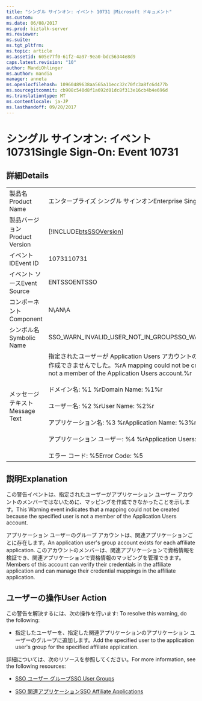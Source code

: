 ```yaml
---
title: "シングル サインオン: イベント 10731 |Microsoft ドキュメント"
ms.custom: 
ms.date: 06/08/2017
ms.prod: biztalk-server
ms.reviewer: 
ms.suite: 
ms.tgt_pltfrm: 
ms.topic: article
ms.assetid: 605e77f0-61f2-4a97-9ea0-bdc56344e8d9
caps.latest.revision: "10"
author: MandiOhlinger
ms.author: mandia
manager: anneta
ms.openlocfilehash: 10960489638aa565a11ecc32c70fc3a8fc6d477b
ms.sourcegitcommit: cb908c540d8f1a692d01dc8f313e16cb4b4e696d
ms.translationtype: MT
ms.contentlocale: ja-JP
ms.lasthandoff: 09/20/2017
---
```

# <a name="single-sign-on-event-10731"></a><span data-ttu-id="01db1-102">シングル サインオン: イベント 10731</span><span class="sxs-lookup"><span data-stu-id="01db1-102">Single Sign-On: Event 10731</span></span>
## <a name="details"></a><span data-ttu-id="01db1-103">詳細</span><span class="sxs-lookup"><span data-stu-id="01db1-103">Details</span></span>  
  
|||  
|-|-|  
|<span data-ttu-id="01db1-104">製品名</span><span class="sxs-lookup"><span data-stu-id="01db1-104">Product Name</span></span>|<span data-ttu-id="01db1-105">エンタープライズ シングル サインオン</span><span class="sxs-lookup"><span data-stu-id="01db1-105">Enterprise Single Sign-On</span></span>|  
|<span data-ttu-id="01db1-106">製品バージョン</span><span class="sxs-lookup"><span data-stu-id="01db1-106">Product Version</span></span>|[!INCLUDE[btsSSOVersion](../includes/btsssoversion-md.md)]|  
|<span data-ttu-id="01db1-107">イベント ID</span><span class="sxs-lookup"><span data-stu-id="01db1-107">Event ID</span></span>|<span data-ttu-id="01db1-108">10731</span><span class="sxs-lookup"><span data-stu-id="01db1-108">10731</span></span>|  
|<span data-ttu-id="01db1-109">イベント ソース</span><span class="sxs-lookup"><span data-stu-id="01db1-109">Event Source</span></span>|<span data-ttu-id="01db1-110">ENTSSO</span><span class="sxs-lookup"><span data-stu-id="01db1-110">ENTSSO</span></span>|  
|<span data-ttu-id="01db1-111">コンポーネント</span><span class="sxs-lookup"><span data-stu-id="01db1-111">Component</span></span>|<span data-ttu-id="01db1-112">N\A</span><span class="sxs-lookup"><span data-stu-id="01db1-112">N\A</span></span>|  
|<span data-ttu-id="01db1-113">シンボル名</span><span class="sxs-lookup"><span data-stu-id="01db1-113">Symbolic Name</span></span>|<span data-ttu-id="01db1-114">SSO_WARN_INVALID_USER_NOT_IN_GROUP</span><span class="sxs-lookup"><span data-stu-id="01db1-114">SSO_WARN_INVALID_USER_NOT_IN_GROUP</span></span>|  
|<span data-ttu-id="01db1-115">メッセージ テキスト</span><span class="sxs-lookup"><span data-stu-id="01db1-115">Message Text</span></span>|<span data-ttu-id="01db1-116">指定されたユーザーが Application Users アカウントのメンバーではないため、マッピングを作成できませんでした。%r</span><span class="sxs-lookup"><span data-stu-id="01db1-116">A mapping could not be created because the specified user is not a member of the Application Users account.%r</span></span><br /><br /> <span data-ttu-id="01db1-117">ドメイン名: %1 %r</span><span class="sxs-lookup"><span data-stu-id="01db1-117">Domain Name: %1%r</span></span><br /><br /> <span data-ttu-id="01db1-118">ユーザー名: %2 %r</span><span class="sxs-lookup"><span data-stu-id="01db1-118">User Name: %2%r</span></span><br /><br /> <span data-ttu-id="01db1-119">アプリケーション名: %3 %r</span><span class="sxs-lookup"><span data-stu-id="01db1-119">Application Name: %3%r</span></span><br /><br /> <span data-ttu-id="01db1-120">アプリケーション ユーザー: %4 %r</span><span class="sxs-lookup"><span data-stu-id="01db1-120">Application Users: %4%r</span></span><br /><br /> <span data-ttu-id="01db1-121">エラー コード: %5</span><span class="sxs-lookup"><span data-stu-id="01db1-121">Error Code: %5</span></span>|  
  
## <a name="explanation"></a><span data-ttu-id="01db1-122">説明</span><span class="sxs-lookup"><span data-stu-id="01db1-122">Explanation</span></span>  
 <span data-ttu-id="01db1-123">この警告イベントは、指定されたユーザーがアプリケーション ユーザー アカウントのメンバーではないために、マッピングを作成できなかったことを示します。</span><span class="sxs-lookup"><span data-stu-id="01db1-123">This Warning event indicates that a mapping could not be created because the specified user is not a member of the Application Users account.</span></span>  
  
 <span data-ttu-id="01db1-124">アプリケーション ユーザーのグループ アカウントは、関連アプリケーションごとに存在します。</span><span class="sxs-lookup"><span data-stu-id="01db1-124">An application user's group account exists for each affiliate application.</span></span> <span data-ttu-id="01db1-125">このアカウントのメンバーは、関連アプリケーションで資格情報を検証でき、関連アプリケーションで資格情報のマッピングを管理できます。</span><span class="sxs-lookup"><span data-stu-id="01db1-125">Members of this account can verify their credentials in the affiliate application and can manage their credential mappings in the affiliate application.</span></span>  
  
## <a name="user-action"></a><span data-ttu-id="01db1-126">ユーザーの操作</span><span class="sxs-lookup"><span data-stu-id="01db1-126">User Action</span></span>  
 <span data-ttu-id="01db1-127">この警告を解決するには、次の操作を行います: </span><span class="sxs-lookup"><span data-stu-id="01db1-127">To resolve this warning, do the following:</span></span>  
  
-   <span data-ttu-id="01db1-128">指定したユーザーを、指定した関連アプリケーションのアプリケーション ユーザーのグループに追加します。</span><span class="sxs-lookup"><span data-stu-id="01db1-128">Add the specified user to the application user's group for the specified affiliate application.</span></span>  
  
 <span data-ttu-id="01db1-129">詳細については、次のリソースを参照してください。</span><span class="sxs-lookup"><span data-stu-id="01db1-129">For more information, see the following resources:</span></span>  
  
-   [<span data-ttu-id="01db1-130">SSO ユーザー グループ</span><span class="sxs-lookup"><span data-stu-id="01db1-130">SSO User Groups</span></span>](../core/sso-user-groups.md)  
  
-   [<span data-ttu-id="01db1-131">SSO 関連アプリケーション</span><span class="sxs-lookup"><span data-stu-id="01db1-131">SSO Affiliate Applications</span></span>](../core/sso-affiliate-applications.md)